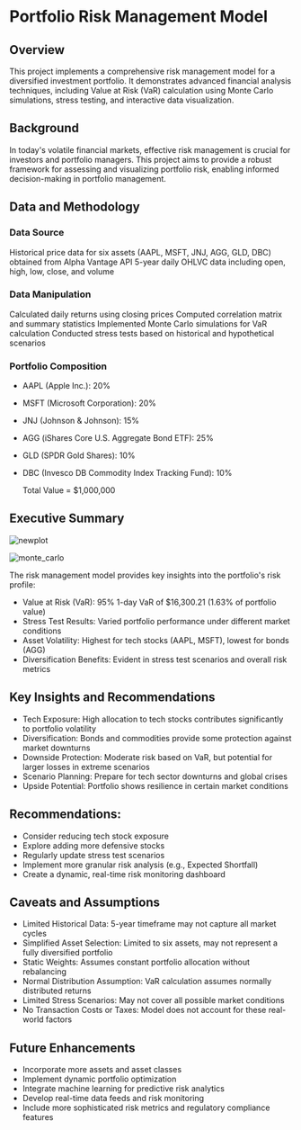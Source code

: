 # Portfolio Risk Management Model

## Overview
This project implements a comprehensive risk management model for a diversified investment portfolio. It demonstrates advanced financial analysis techniques, including Value at Risk (VaR) calculation using Monte Carlo simulations, stress testing, and interactive data visualization.

## Background
In today's volatile financial markets, effective risk management is crucial for investors and portfolio managers. This project aims to provide a robust framework for assessing and visualizing portfolio risk, enabling informed decision-making in portfolio management.

## Data and Methodology
### Data Source
Historical price data for six assets (AAPL, MSFT, JNJ, AGG, GLD, DBC) obtained from Alpha Vantage API
5-year daily OHLVC data including open, high, low, close, and volume
### Data Manipulation
Calculated daily returns using closing prices
Computed correlation matrix and summary statistics
Implemented Monte Carlo simulations for VaR calculation
Conducted stress tests based on historical and hypothetical scenarios

### Portfolio Composition
- AAPL (Apple Inc.): 20%
- MSFT (Microsoft Corporation): 20%
- JNJ (Johnson & Johnson): 15%
- AGG (iShares Core U.S. Aggregate Bond ETF): 25%
- GLD (SPDR Gold Shares): 10%
- DBC (Invesco DB Commodity Index Tracking Fund): 10%

  Total Value = $1,000,000

## Executive Summary


![newplot](https://github.com/user-attachments/assets/0d52f179-2565-4250-ae81-e26954c2bd40)

![monte_carlo](https://github.com/user-attachments/assets/dae89a89-6bad-4994-929b-21403470fecd)

The risk management model provides key insights into the portfolio's risk profile:
- Value at Risk (VaR): 95% 1-day VaR of $16,300.21 (1.63% of portfolio value)
- Stress Test Results: Varied portfolio performance under different market conditions
- Asset Volatility: Highest for tech stocks (AAPL, MSFT), lowest for bonds (AGG)
- Diversification Benefits: Evident in stress test scenarios and overall risk metrics

## Key Insights and Recommendations
- Tech Exposure: High allocation to tech stocks contributes significantly to portfolio volatility
- Diversification: Bonds and commodities provide some protection against market downturns
- Downside Protection: Moderate risk based on VaR, but potential for larger losses in extreme scenarios
- Scenario Planning: Prepare for tech sector downturns and global crises
- Upside Potential: Portfolio shows resilience in certain market conditions

## Recommendations:
- Consider reducing tech stock exposure
- Explore adding more defensive stocks
- Regularly update stress test scenarios
- Implement more granular risk analysis (e.g., Expected Shortfall)
- Create a dynamic, real-time risk monitoring dashboard

## Caveats and Assumptions
- Limited Historical Data: 5-year timeframe may not capture all market cycles
- Simplified Asset Selection: Limited to six assets, may not represent a fully diversified portfolio
- Static Weights: Assumes constant portfolio allocation without rebalancing
- Normal Distribution Assumption: VaR calculation assumes normally distributed returns
- Limited Stress Scenarios: May not cover all possible market conditions
- No Transaction Costs or Taxes: Model does not account for these real-world factors

## Future Enhancements
- Incorporate more assets and asset classes
- Implement dynamic portfolio optimization
- Integrate machine learning for predictive risk analytics
- Develop real-time data feeds and risk monitoring
- Include more sophisticated risk metrics and regulatory compliance features
